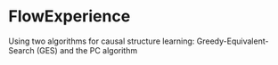 # FlowExperience
Using two algorithms for causal structure learning: Greedy-Equivalent-Search (GES) and the PC algorithm
